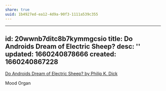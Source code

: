 ```yaml
---
share: true
uuid: 1b4927ed-ea12-4d9a-90f3-1111a539c355
---
```

---
id: 20wwnb7ditc8b7kymmgcsio
title: Do Androids Dream of Electric Sheep?
desc: ''
updated: 1660240878666
created: 1660240867228
---

[Do Androids Dream of Electric Sheep? by Philip K. Dick](https://www.goodreads.com/book/show/36402034-do-androids-dream-of-electric-sheep)

Mood Organ